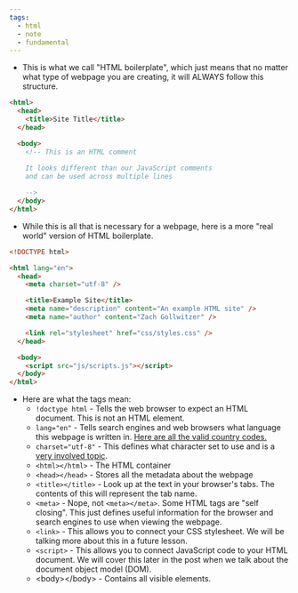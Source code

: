 ```yaml
---
tags:
  - html
  - note
  - fundamental
---
```


- This is what we call "HTML boilerplate", which just means that no matter what type of webpage you are creating, it will ALWAYS follow this structure.

```html
<html>
  <head>
    <title>Site Title</title>
  </head>

  <body>
    <!-- This is an HTML comment 
    
    It looks different than our JavaScript comments
    and can be used across multiple lines

    -->
  </body>
</html>
```

- While this is all that is necessary for a webpage, here is a more "real world" version of HTML boilerplate.

```html
<!DOCTYPE html>

<html lang="en">
  <head>
    <meta charset="utf-8" />

    <title>Example Site</title>
    <meta name="description" content="An example HTML site" />
    <meta name="author" content="Zach Gollwitzer" />

    <link rel="stylesheet" href="css/styles.css" />
  </head>

  <body>
    <script src="js/scripts.js"></script>
  </body>
</html>
```
- Here are what the tags mean:
	- `!doctype html` - Tells the web browser to expect an HTML document. This is not an HTML element.
	- `lang="en"` - Tells search engines and web browsers what language this webpage is written in. [Here are all the valid country codes.](https://www.w3schools.com/tags/ref_country_codes.asp)
	- `charset="utf-8"` - This defines what character set to use and is a [very involved topic](https://www.w3schools.com/html/html_charset.asp).
	- `<html></html>` - The HTML container
	- `<head></head>` - Stores all the metadata about the webpage
	- `<title></title>` - Look up at the text in your browser's tabs. The contents of this will represent the tab name.
	- `<meta>` - Nope, not `<meta></meta>`. Some HTML tags are "self closing". This just defines useful information for the browser and search engines to use when viewing the webpage.
	- `<link>` - This allows you to connect your CSS stylesheet. We will be talking more about this in a future lesson.
	- `<script>` - This allows you to connect JavaScript code to your HTML document. We will cover this later in the post when we talk about the document object model (DOM).
	- \<body>\</body> - Contains all visible elements.